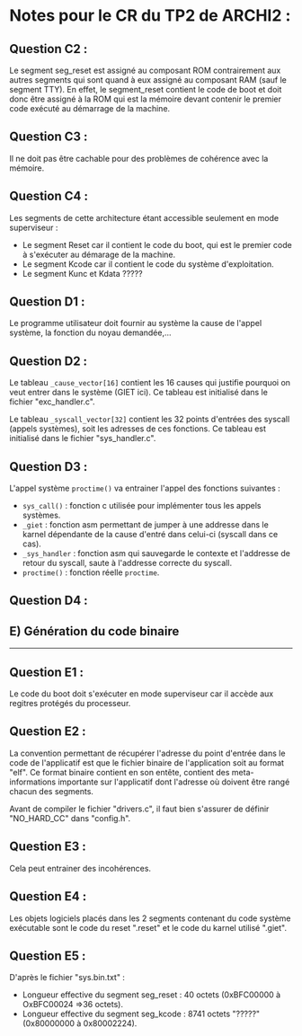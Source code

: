 # Notes pour le CR du TP2 de ARCHI2 :

Question C2 :
---------------

Le segment seg_reset est assigné au composant ROM contrairement aux autres segments qui sont quand à eux assigné au composant RAM (sauf le segment TTY). En effet, le segment_reset contient le code de boot et doit donc être assigné à la ROM qui est la mémoire devant contenir le premier code exécuté au démarrage de la machine.

Question C3 :
---------------

Il ne doit pas être cachable pour des problèmes de cohérence avec la mémoire.

Question C4 : 
---------------

Les segments de cette architecture étant accessible seulement en mode superviseur :
  * Le segment Reset car il contient le code du boot, qui est le premier code à s'exécuter au démarage de la machine.
  * Le segment Kcode car il contient le code du système d'exploitation.
  * Le segment Kunc et Kdata ?????

Question D1 : 
---------------

Le programme utilisateur doit fournir au système la cause de l'appel système,
la fonction du noyau demandée,...

Question D2 :
---------------

Le tableau `_cause_vector[16]` contient les 16 causes qui justifie pourquoi
on veut entrer dans le système (GIET ici).
Ce tableau est initialisé dans le fichier "exc_handler.c".

Le tableau `_syscall_vector[32]` contient les 32 points d'entrées des syscall 
(appels systèmes), soit les adresses de ces fonctions.
Ce tableau est initialisé dans le fichier "sys_handler.c".

Question D3 :
---------------

L'appel système `proctime()` va entrainer l'appel des fonctions suivantes :
  * `sys_call()` : fonction c utilisée pour implémenter tous les appels systèmes.
  * `_giet` : fonction asm permettant de jumper à une addresse dans le karnel dépendante de la cause d'entré dans celui-ci (syscall dans ce cas).
  * `_sys_handler` : fonction asm qui sauvegarde le contexte et l'addresse de retour du syscall, saute à l'addresse correcte du syscall.
  * `proctime()` : fonction réelle `proctime`.

Question D4 :
---------------

## E) Génération du code binaire
------------------------------

Question E1 :
---------------

Le code du boot doit s'exécuter en mode superviseur car il accède aux regitres protégés du processeur.

Question E2 :
---------------

La convention permettant de récupérer l'adresse du point d'entrée dans le code de l'applicatif est que le fichier binaire de l'application soit au format "elf".
Ce format binaire contient en son entête, contient des meta-informations importante sur l'applicatif dont l'adresse où doivent être rangé chacun des segments.

Avant de compiler le fichier "drivers.c", il faut bien s'assurer de définir "NO_HARD_CC" dans "config.h".

Question E3 :
---------------

Cela peut entrainer des incohérences.

Question E4 : 
---------------

Les objets logiciels placés dans les 2 segments contenant du code système exécutable sont le code du reset ".reset" et le code du karnel utilisé ".giet".

Question E5 :
---------------

D'après le fichier "sys.bin.txt" :
  * Longueur effective du segment seg_reset : 40 octets (0xBFC00000 à OxBFC00024 =>36 octets).
  * Longueur effective du segment seg_kcode : 8741 octets "?????" (0x80000000 à 0x80002224).

